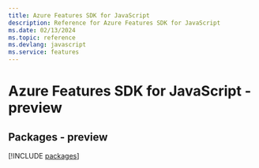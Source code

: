 ```yaml
---
title: Azure Features SDK for JavaScript
description: Reference for Azure Features SDK for JavaScript
ms.date: 02/13/2024
ms.topic: reference
ms.devlang: javascript
ms.service: features
---
```

# Azure Features SDK for JavaScript - preview
## Packages - preview
[!INCLUDE [packages](features-index.md)]